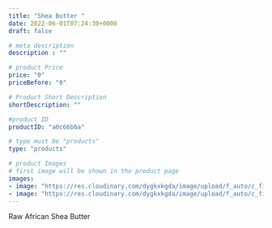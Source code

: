 ```yaml
---
title: "Shea Butter "
date: 2022-06-01T07:24:30+0000
draft: false

# meta description
description : ""

# product Price
price: "0"
priceBefore: "0"

# Product Short Description
shortDescription: ""

#product ID
productID: "a0c66b6a"

# type must be "products"
type: "products"

# product Images
# first image will be shown in the product page
images:
- image: "https://res.cloudinary.com/dygkxkgda/image/upload/f_auto/c_fill,fl_progressive,q_auto:good,w_640,h_427/product-images/1Y21KW_oyEvylSdMoClPjtCEqSiWUmNMn"
- image: "https://res.cloudinary.com/dygkxkgda/image/upload/f_auto/c_fill,fl_progressive,q_auto:good,w_640,h_427/product-images/1kLZt0nE-uMDEzDdcE5YDuCrDBqKfSR9s"
---
```


Raw African Shea Butter
